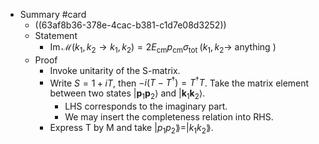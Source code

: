 - Summary #card
	- ((63af8b36-378e-4cac-b381-c1d7e08d3252))
	- Statement
		- $\operatorname{Im} \mathcal{M}\left(k_1, k_2 \rightarrow k_1, k_2\right)=2 E_{\mathrm{cm}} p_{\mathrm{cm}} \sigma_{\text {tot }}\left(k_1, k_2 \rightarrow\right.$ anything $)$
	- Proof
		- Invoke unitarity of the S-matrix.
		- Write $S=1+iT$, then $-i\left(T-T^{\dagger}\right)=T^{\dagger} T$. Take the matrix element between two states $\left|\mathbf{p}_1 \mathbf{p}_2\right\rangle$ and $\left|\mathbf{k}_1 \mathbf{k}_2\right\rangle$.
			- LHS corresponds to the imaginary part.
			- We may insert the completeness relation into RHS.
		- Express T by M and take $|p_1p_2\rang=|k_1k_2\rang$.